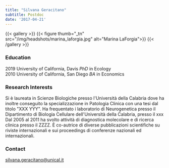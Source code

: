 ```yaml
---
title: "Silvana Geracitano"
subtitle: Postdoc
date: '2017-04-21'
---
```



{{< gallery >}}
  {{< figure thumb="_tn" src="/img/headshots/marina_laforgia.jpg" alt="Marina LaForgia">}}
{{< /gallery >}} 

<!--more-->
### Education
2019 University of California, Davis _PhD_ in Ecology  
2010 University of California, San Diego _BA_ in Economics

### Research Interests
Si è laureata in Scienze Biologiche presso l'Università della Calabria dove ha inoltre conseguito la specializzazione in Patologia Clinica con una tesi dal titolo "XXX YYY". 
Ha frequentato i laboratorio di Neurogenetica presso il Dipartimento di Biologia Cellulare dell'Università della Calabria, presso il xxx
Dal 2005 al 2011 ha svolto attività di diagnostica molecolare e di ricerca clinica presso il ZZZZ.
È co-autrice di diverse pubblicazioni scientifiche su riviste internazionali e sui proceedings di conferenze nazionali ed internazionali.



### Contact
silvana.geracitano@unical.it
